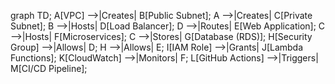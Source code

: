 graph TD;
    A[VPC] -->|Creates| B[Public Subnet];
    A -->|Creates| C[Private Subnet];
    B -->|Hosts| D[Load Balancer];
    D -->|Routes| E[Web Application];
    C -->|Hosts| F[Microservices];
    C -->|Stores| G[Database (RDS)];
    H[Security Group] -->|Allows| D;
    H -->|Allows| E;
    I[IAM Role] -->|Grants| J[Lambda Functions];
    K[CloudWatch] -->|Monitors| F;
    L[GitHub Actions] -->|Triggers| M[CI/CD Pipeline];